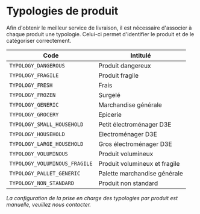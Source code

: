 # Typologies de produit

Afin d'obtenir le meilleur service de livraison, il est nécessaire d'associer à chaque produit une typologie. Celui-ci permet d'identifier le produit et de le catégoriser correctement.

Code| Intitulé 
---------|----------
`TYPOLOGY_DANGEROUS`| Produit dangereux
`TYPOLOGY_FRAGILE`| Produit fragile
`TYPOLOGY_FRESH`| Frais
`TYPOLOGY_FROZEN`| Surgelé
`TYPOLOGY_GENERIC`| Marchandise générale
`TYPOLOGY_GROCERY`| Epicerie
`TYPOLOGY_SMALL_HOUSEHOLD`| Petit électroménager D3E
`TYPOLOGY_HOUSEHOLD`| Electroménager D3E
`TYPOLOGY_LARGE_HOUSEHOLD`| Gros électroménager D3E
`TYPOLOGY_VOLUMINOUS`| Produit volumineux
`TYPOLOGY_VOLUMINOUS_FRAGILE`| Produit volumineux et fragile
`TYPOLOGY_PALLET_GENERIC`| Palette marchandise générale
`TYPOLOGY_NON_STANDARD`| Produit non standard 

*La configuration de la prise en charge des typologies par produit est manuelle, veuillez nous contacter.*